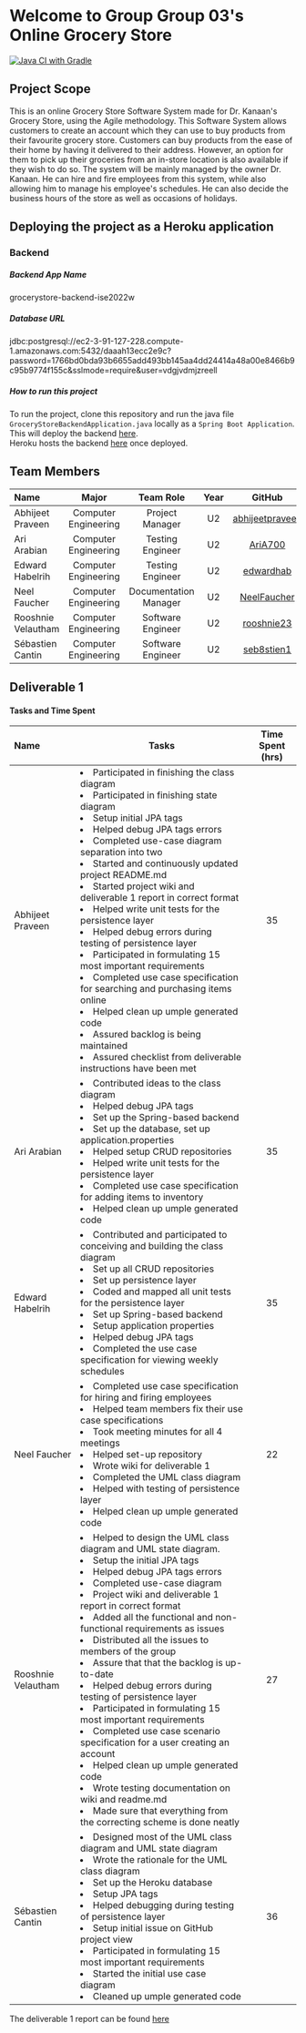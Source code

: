 # Welcome to Group Group 03's Online Grocery Store

[![Java CI with Gradle](https://github.com/McGill-ECSE321-Winter2022/project-group-group-03/actions/workflows/main.yml/badge.svg?branch=main)](https://github.com/McGill-ECSE321-Winter2022/project-group-group-03/actions/workflows/main.yml)

## Project Scope
This is an online Grocery Store Software System made for Dr. Kanaan's Grocery Store, using the Agile methodology. 
This Software System allows customers to create an account which they can use to buy products from their favourite grocery store. 
Customers can buy products from the ease of their home by having it delivered to their address. However, an option for them to pick up their groceries from 
an in-store location is also available if they wish to do so. The system will be mainly managed by the owner Dr. Kanaan. He can hire and fire employees from this system, while also allowing him to manage his employee's schedules. 
He can also decide the business hours of the store as well as occasions of holidays. 

## Deploying the project as a Heroku application
### Backend 

 ##### Backend App Name  
grocerystore-backend-ise2022w 
 ##### Database URL 
jdbc:postgresql://ec2-3-91-127-228.compute-1.amazonaws.com:5432/daaah13ecc2e9c?password=1766bd0bda93b6655add493bb145aa4dd24414a48a00e8466b9c95b9774f155c&sslmode=require&user=vdgjvdmjzreell

##### How to run this project
To run the project, clone this repository and run the java file `GroceryStoreBackendApplication.java` locally as a  `Spring Boot Application`. \
This will deploy the backend [here](http://localhost:8080/). \
Heroku hosts the backend [here](https://grocerystore-backend-ise2022w.herokuapp.com/) once deployed.

## Team Members 
| Name| Major|Team Role| Year |GitHub|
| :--- |:---: |:---: | :---:| :---:|
|Abhijeet Praveen | Computer Engineering| Project Manager|U2| [abhijeetpraveen](https://github.com/abhijeetpraveen)|
|Ari Arabian | Computer Engineering| Testing Engineer|U2|[AriA700](https://github.com/AriA700)|
|Edward Habelrih     | Computer Engineering| Testing Engineer|U2|[edwardhab](https://github.com/edwardhab)|
|Neel Faucher | Computer Engineering| Documentation Manager| U2|[NeelFaucher](https://github.com/NeelFaucher)|
|Rooshnie Velautham | Computer Engineering| Software Engineer| U2|[rooshnie23](https://github.com/rooshnie23)|
|Sébastien Cantin    | Computer Engineering | Software Engineer|U2 |[seb8stien1](https://github.com/seb8stien1)|

## Deliverable 1 

#### Tasks and Time Spent
| Name| Tasks|Time Spent (hrs)|
| :--- |--- |:---: |
|Abhijeet Praveen |<li> Participated in finishing the class diagram        <li> Participated in finishing state diagram<li> Setup initial JPA tags<li>Helped debug JPA tags errors<li>Completed use-case diagram separation into two<li>Started and continuously updated project README.md<li>Started project wiki and deliverable 1 report in correct format<li>Helped write unit tests for the persistence layer<li>Helped debug errors during testing of persistence layer<li>Participated in formulating 15 most important requirements<li>Completed use case specification for searching and purchasing items online<li>Helped clean up umple generated code<li>Assured backlog is being maintained<li>Assured checklist from deliverable instructions have been met|35| 
|Ari Arabian |<li>Contributed ideas to the class diagram<li>Helped debug JPA tags<li>Set up the Spring-based backend<li>Set up the database, set up application.properties<li>Helped setup CRUD repositories<li>Helped write unit tests for the persistence layer<li>Completed use case specification for adding items to inventory<li>Helped clean up umple generated code| 35|
|Edward Habelrih|<li>Contributed and participated to conceiving and building the class diagram<li>Set up all CRUD repositories<li>Set up persistence layer<li>Coded and mapped all unit tests for the persistence layer<li>Set up Spring-based backend<li>Setup application properties<li>Helped debug JPA tags<li>Completed the use case specification for viewing weekly schedules| 35|
|Neel Faucher |<li>Completed use case specification for hiring and firing employees<li>Helped team members fix their use case specifications<li>Took meeting minutes for all 4 meetings<li>Helped set-up repository<li>Wrote wiki for deliverable 1<li>Completed the UML class diagram<li>Helped with testing of persistence layer<li>Helped clean up umple generated code| 22|
|Rooshnie Velautham|<li>Helped to design the UML class diagram and UML state diagram.<li>Setup the initial JPA tags<li>Helped debug JPA tags errors<li>Completed use-case diagram<li>Project wiki and deliverable 1 report in correct format<li>Added all the functional and non-functional requirements as issues<li>Distributed all the issues to members of the group<li>Assure that that the backlog is up-to-date<li>Helped debug errors during testing of persistence layer<li>Participated in formulating 15 most important requirements<li>Completed use case scenario specification for a user creating an account<li>Helped clean up umple generated code<li>Wrote testing documentation on wiki and readme.md<li>Made sure that everything from the correcting scheme is done neatly| 27|
|Sébastien Cantin|<li>Designed most of the UML class diagram and UML state diagram<li>Wrote the rationale for the UML class diagram<li>Set up the Heroku database<li>Setup JPA tags<li>Helped debugging during testing of persistence layer<li>Setup initial issue on GitHub project view<li>Participated in formulating 15 most important requirements<li>Started the initial use case diagram<li>Cleaned up umple generated code| 36|

The deliverable 1 report can be found [here](https://github.com/McGill-ECSE321-Winter2022/project-group-group-03/wiki/Deliverable-1-Report)
